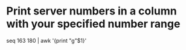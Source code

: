 # Print server numbers in a column with your specified number range
seq 163 180 | awk '{print "g"$1}'
